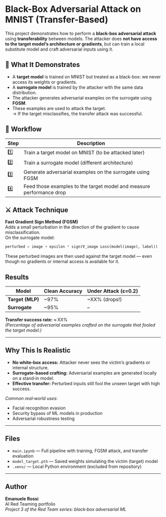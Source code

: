 # Black-Box Adversarial Attack on MNIST (Transfer-Based)

This project demonstrates how to perform a **black-box adversarial attack** using **transferability** between models. The attacker does **not have access to the target model’s architecture or gradients**, but can train a local substitute model and craft adversarial inputs using it.

## 🧠 What It Demonstrates

- A **target model** is trained on MNIST but treated as a black-box: we never access its weights or gradients.
- A **surrogate model** is trained by the attacker with the same data distribution.
- The attacker generates adversarial examples on the surrogate using **FGSM**.
- These examples are used to attack the target.  
→ If the target misclassifies, the transfer attack was successful.

## 🧪 Workflow

| Step | Description |
|------|-------------|
| 1️⃣ | Train a target model on MNIST (to be attacked later) |
| 2️⃣ | Train a surrogate model (different architecture) |
| 3️⃣ | Generate adversarial examples on the surrogate using FGSM |
| 4️⃣ | Feed those examples to the target model and measure performance drop |

## ⚔️ Attack Technique

**Fast Gradient Sign Method (FGSM)**  
Adds a small perturbation in the direction of the gradient to cause misclassification.  
On the surrogate model:

```python
perturbed = image + epsilon * sign(∇_image Loss(model(image), label))
```

These perturbed images are then used against the target model — even though no gradients or internal access is available for it.

## Results

| Model          | Clean Accuracy | Under Attack (ε=0.2) |
| -------------- | -------------- | -------------------- |
| **Target (MLP)**   | ~97%           | ~XX% (drops!)        |
| **Surrogate**      | ~95%           | –                    |

**Transfer success rate:** ≈ XX%  
*(Percentage of adversarial examples crafted on the surrogate that fooled the target model.)*

---

## Why This Is Realistic

- **No white‑box access:** Attacker never sees the victim’s gradients or internal structure.  
- **Surrogate-based crafting:** Adversarial examples are generated locally on a stand‑in model.  
- **Effective transfer:** Perturbed inputs still fool the unseen target with high success.  

_Common real‑world uses:_  
- Facial recognition evasion  
- Security bypass of ML models in production  
- Adversarial robustness testing  

---

## Files

- `main.ipynb` — Full pipeline with training, FGSM attack, and transfer evaluation  
- `model_target.pth` — Saved weights simulating the victim (target) model  
- `.venv/` — Local Python environment (excluded from repository)  

---

## Author

**Emanuele Rossi**  
AI Red Teaming portfolio  
_Project 3 of the Red Team series: black‑box adversarial ML_  
